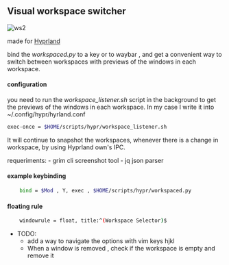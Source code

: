 ## Visual workspace switcher
![ws2](https://github.com/CarloCattano/workspacer/assets/17380530/5d28bcfc-3270-46b2-8372-33d504880855)


made for [Hyprland](https://hyprland.org)

bind the _workspaced.py_ to a key or to waybar , and get a convenient way to switch between workspaces
with previews of the windows in each workspace.

#### configuration

you need to run the _workspace_listener.sh_ script in the background to get the previews of the windows in each workspace.
In my case I write it into ~/.config/hypr/hyrland.conf

```bash
exec-once = $HOME/scripts/hypr/workspace_listener.sh
```

It will continue to snapshot the workspaces, whenever there is a change in workspace, by using Hyprland own's IPC.

requeriments:
    - grim cli screenshot tool
    - jq   json parser

#### example keybinding

```bash
    bind = $Mod , Y, exec , $HOME/scripts/hypr/workspaced.py
```

#### floating rule
```bash
    windowrule = float, title:^(Workspace Selector)$
```

- TODO: 
    - add a way to navigate the options with vim keys hjkl
    - When a window is removed , check if the workspace is empty and remove it
